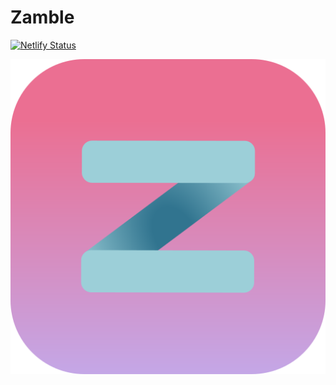 # Zamble

[![Netlify Status](https://api.netlify.com/api/v1/badges/ac4d0702-144a-4127-b1f6-7c135b5bc85f/deploy-status)](https://app.netlify.com/sites/zamble/deploys)

[![Zamble](public/logo.svg)](https://zamble.netlify.com)
